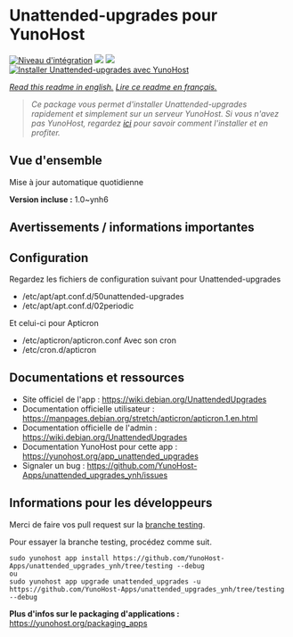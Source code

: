 # Unattended-upgrades pour YunoHost

[![Niveau d'intégration](https://dash.yunohost.org/integration/unattended_upgrades.svg)](https://dash.yunohost.org/appci/app/unattended_upgrades) ![](https://ci-apps.yunohost.org/ci/badges/unattended_upgrades.status.svg) ![](https://ci-apps.yunohost.org/ci/badges/unattended_upgrades.maintain.svg)  
[![Installer Unattended-upgrades avec YunoHost](https://install-app.yunohost.org/install-with-yunohost.svg)](https://install-app.yunohost.org/?app=unattended_upgrades)

*[Read this readme in english.](./README.md)*
*[Lire ce readme en français.](./README_fr.md)*

> *Ce package vous permet d'installer Unattended-upgrades rapidement et simplement sur un serveur YunoHost.
Si vous n'avez pas YunoHost, regardez [ici](https://yunohost.org/#/install) pour savoir comment l'installer et en profiter.*

## Vue d'ensemble

Mise à jour automatique quotidienne

**Version incluse :** 1.0~ynh6



## Avertissements / informations importantes

## Configuration

Regardez les fichiers de configuration suivant pour Unattended-upgrades
 * /etc/apt/apt.conf.d/50unattended-upgrades
 * /etc/apt/apt.conf.d/02periodic

Et celui-ci pour Apticron
 * /etc/apticron/apticron.conf
Avec son cron
 * /etc/cron.d/apticron

## Documentations et ressources

* Site officiel de l'app : https://wiki.debian.org/UnattendedUpgrades
* Documentation officielle utilisateur : https://manpages.debian.org/stretch/apticron/apticron.1.en.html
* Documentation officielle de l'admin : https://wiki.debian.org/UnattendedUpgrades
* Documentation YunoHost pour cette app : https://yunohost.org/app_unattended_upgrades
* Signaler un bug : https://github.com/YunoHost-Apps/unattended_upgrades_ynh/issues

## Informations pour les développeurs

Merci de faire vos pull request sur la [branche testing](https://github.com/YunoHost-Apps/unattended_upgrades_ynh/tree/testing).

Pour essayer la branche testing, procédez comme suit.
```
sudo yunohost app install https://github.com/YunoHost-Apps/unattended_upgrades_ynh/tree/testing --debug
ou
sudo yunohost app upgrade unattended_upgrades -u https://github.com/YunoHost-Apps/unattended_upgrades_ynh/tree/testing --debug
```

**Plus d'infos sur le packaging d'applications :** https://yunohost.org/packaging_apps